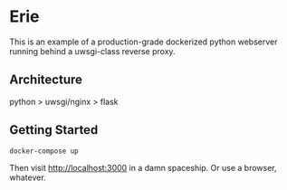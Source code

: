 # Erie

This is an example of a production-grade dockerized python webserver running behind a uwsgi-class reverse proxy.

## Architecture

python > uwsgi/nginx > flask

## Getting Started

```sh
docker-compose up
```

Then visit [http://localhost:3000](http://localhost:3000) in a damn spaceship. Or use a browser, whatever.
